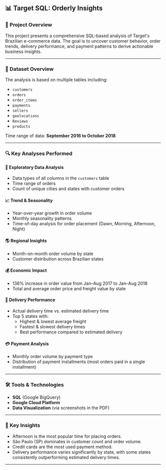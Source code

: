
## 📊 Target SQL: Orderly Insights

### 🧠 Project Overview
This project presents a comprehensive SQL-based analysis of Target's Brazilian e-commerce data. The goal is to uncover customer behavior, order trends, delivery performance, and payment patterns to derive actionable business insights.

---

### 📁 Dataset Overview
The analysis is based on multiple tables including:
- `customers`
- `orders`
- `order_items`
- `payments`
- `sellers`
- `geolocations`
- `Reviews`
- `products`

Time range of data: **September 2016 to October 2018**

---

### 🔍 Key Analyses Performed

#### 🧱 Exploratory Data Analysis
- Data types of all columns in the `customers` table
- Time range of orders
- Count of unique cities and states with customer orders

#### 📈 Trend & Seasonality
- Year-over-year growth in order volume
- Monthly seasonality patterns
- Time-of-day analysis for order placement (Dawn, Morning, Afternoon, Night)

#### 🌎 Regional Insights
- Month-on-month order volume by state
- Customer distribution across Brazilian states

#### 💰 Economic Impact
- 136% increase in order value from Jan–Aug 2017 to Jan–Aug 2018
- Total and average order price and freight value by state

#### 🚚 Delivery Performance
- Actual delivery time vs. estimated delivery time
- Top 5 states with:
  - Highest & lowest average freight
  - Fastest & slowest delivery times
  - Best performance compared to estimated delivery

#### 💳 Payment Analysis
- Monthly order volume by payment type
- Distribution of payment installments (most orders paid in a single installment)

---

### 🛠️ Tools & Technologies
- **SQL** (Google BigQuery)
- **Google Cloud Platform**
- **Data Visualization** (via screenshots in the PDF)

---

### 📌 Key Insights
- Afternoon is the most popular time for placing orders.
- São Paulo (SP) dominates in customer count and order volume.
- Credit cards are the most used payment method.
- Delivery performance varies significantly by state, with some states consistently outperforming estimated delivery times.

---


